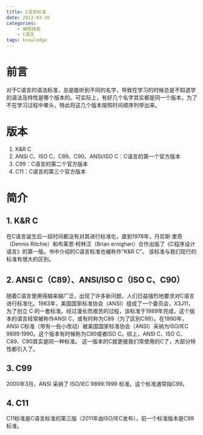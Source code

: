 ```yaml
---
title: C语言标准
date: 2022-03-16
categories:
    - 编程技能
    - C语言
tags: knowledge
---
```

# 前言
对于C语言的语法标准，总是能听到不同的名字，导致在学习的时候总是不知道学的语法及特性是哪个版本的。可实际上，有好几个名字其实都是同一个版本，为了不在学习过程中晕头，特此将这几个版本按照时间顺序列举出来。

# 版本
1. K&R C
2. ANSI C、ISO C、C89、C90、ANSI/ISO C：C语言的第一个官方版本
3. C99：C语言的第二个官方版本
4. C11：C语言的第三个官方版本

# 简介
## 1. K&R C
在C语言诞生后一段时间都没有对其进行标准化，直到1978年，丹尼斯·里奇（Dennis Ritchie）和布莱恩·柯林汉（Brian ernighan）合作出版了《C程序设计语言》的第一版。书中介绍的C语言标准也被称作“K&R C”。
该标准与我们现行的标准有很大的区别。

## 2. ANSI C（C89）、ANSI/ISO C（ISO C、C90）
随着C语言使用得越来越广泛，出现了许多新问题，人们日益强烈地要求对C语言进行标准化。1983年，美国国家标准协会（ANSI）组成了一个委员会，X3J11，为了创立 C 的一套标准。经过漫长而艰苦的过程，该标准于1989年完成，这个版本的语言经常被称作ANSI C，或有时称为C89（为了区别C99）。在1990年，ANSI C标准（带有一些小改动）被美国国家标准协会（ANSI）采纳为ISO/IEC 9899:1990。这个版本有时候称为C90或者ISO C。综上，ANSI C、ISO C、C89、C90其实是同一种标准。
这一版本的C就更接我们常使用的C了，大部分特性都引入了。

## 3. C99
2000年3月，ANSI 采纳了 ISO/IEC 9899:1999 标准。这个标准通常指C99。

## 4. C11
C11标准是C语言标准的第三版（2011年由ISO/IEC发布），前一个标准版本是C99标准。